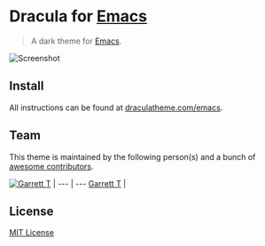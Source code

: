# Dracula for [Emacs](https://www.gnu.org/software/emacs/)

> A dark theme for [Emacs](https://www.gnu.org/software/emacs/).

![Screenshot](https://draculatheme.com/assets/img/screenshots/emacs.png)

## Install

All instructions can be found at [draculatheme.com/emacs](https://draculatheme.com/emacs).

## Team

This theme is maintained by the following person(s) and a bunch of [awesome contributors](https://github.com/dracula/emacs/graphs/contributors).

[![Garrett T](hhttps://avatars3.githubusercontent.com/u/1043908?v=3&s=70)](https://github.com/film42) |
--- | ---
[Garrett T](https://github.com/film42) |

## License

[MIT License](./LICENSE)
